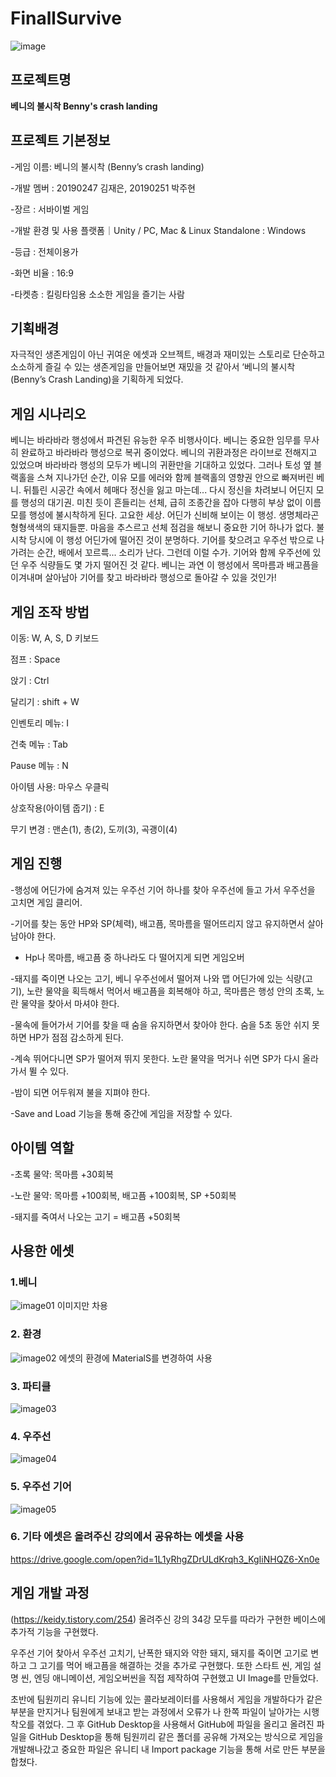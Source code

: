 # FinallSurvive
![image](https://user-images.githubusercontent.com/84654329/121807521-72012780-cc8f-11eb-8168-eeef14277eb5.png)


## 프로젝트명
**베니의 불시착 Benny's crash landing**

## 프로젝트 기본정보
-게임 이름: 베니의 불시착 (Benny’s crash landing)



-개발 멤버 : 20190247 김재은, 20190251 박주현 



-장르 : 서바이벌 게임 



-개발 환경 및 사용 플랫폼｜Unity / PC, Mac & Linux Standalone : Windows



-등급 : 전체이용가



-화면 비율 : 16:9



-타켓층 : 킬링타임용 소소한 게임을 즐기는 사람



## 기획배경
자극적인 생존게임이 아닌 귀여운 에셋과 오브젝트, 배경과 재미있는 스토리로 단순하고 소소하게 즐길 수 있는 생존게임을 만들어보면 재밌을 것 같아서 ‘베니의 불시착(Benny’s Crash Landing)을 기획하게 되었다. 


## 게임 시나리오
베니는 바라바라 행성에서 파견된 유능한 우주 비행사이다. 베니는 중요한 임무를 무사히 완료하고 바라바라 행성으로 복귀 중이었다. 베니의 귀환과정은 라이브로 전해지고 있었으며 바라바라 행성의 모두가 베니의 귀환만을 기대하고 있었다. 그러나 토성 옆 블랙홀을 스쳐 지나가던 순간, 이유 모를 에러와 함께 블랙홀의 영향권 안으로 빠져버린 베니. 뒤틀린 시공간 속에서 헤매다 정신을 잃고 마는데... 다시 정신을 차려보니 어딘지 모를 행성의 대기권. 미친 듯이 흔들리는 선체, 급히 조종간을 잡아 다행히 부상 없이 이름 모를 행성에 불시착하게 된다. 고요한 세상. 어딘가 신비해 보이는 이 행성. 생명체라곤 형형색색의 돼지들뿐. 마음을 추스르고 선체 점검을 해보니 중요한 기어 하나가 없다. 불시착 당시에 이 행성 어딘가에 떨어진 것이 분명하다. 기어를 찾으려고 우주선 밖으로 나가려는 순간, 배에서 꼬르륵... 소리가 난다. 그런데 이럴 수가. 기어와 함께 우주선에 있던 우주 식량들도 몇 가지 떨어진 것 같다. 베니는 과연 이 행성에서 목마름과 배고픔을 이겨내며 살아남아 기어를 찾고 바라바라 행성으로 돌아갈 수 있을 것인가!

## 게임 조작 방법
이동: W, A, S, D 키보드



점프 : Space 



앉기 : Ctrl 



달리기 : shift + W



인벤토리 메뉴: I 



건축 메뉴 : Tab  



Pause 메뉴 : N



아이템 사용: 마우스 우클릭 



상호작용(아이템 줍기) : E



무기 변경 : 맨손(1), 총(2), 도끼(3), 곡괭이(4)


## 게임 진행
-행성에 어딘가에 숨겨져 있는 우주선 기어 하나를 찾아 우주선에 들고 가서 우주선을 고치면 게임 클리어.





-기어를 찾는 동안 HP와 SP(체력), 배고픔, 목마름을 떨어뜨리지 않고 유지하면서 살아남아야 한다.



- Hp나 목마름, 배고픔 중 하나라도 다 떨어지게 되면 게임오버



-돼지를 죽이면 나오는 고기, 베니 우주선에서 떨어져 나와 맵 어딘가에 있는 식량(고기), 노란 물약을 획득해서 먹어서 배고픔을 회복해야 하고, 목마름은 행성 안의 초록, 노란 물약을 찾아서 마셔야 한다. 



-물속에 들어가서 기어를 찾을 때 숨을 유지하면서 찾아야 한다. 숨을 5초 동안 쉬지 못하면 HP가 점점 감소하게 된다.



-계속 뛰어다니면 SP가 떨어져 뛰지 못한다. 노란 물약을 먹거나 쉬면 SP가 다시 올라가서 뛸 수 있다.





-밤이 되면 어두워져 불을 지펴야 한다. 



-Save and Load 기능을 통해 중간에 게임을 저장할 수 있다. 

## 아이템 역할
-초록 물약: 목마름 +30회복



-노란 물약: 목마름 +100회복, 배고픔 +100회복, SP +50회복



-돼지를 죽여서 나오는 고기 = 배고픔 +50회복

## 사용한 에셋
### 1.베니



![image01](https://user-images.githubusercontent.com/84654329/121799711-8c73da80-cc68-11eb-8cfa-6074a9be8e1c.png)
이미지만 차용



### 2. 환경
![image02](https://user-images.githubusercontent.com/84654329/121799746-c218c380-cc68-11eb-9a9a-fc1026d7328c.png)
에셋의 환경에 MaterialS를 변경하여 사용



### 3. 파티클
![image03](https://user-images.githubusercontent.com/84654329/121799783-f9877000-cc68-11eb-8c77-3128e952d124.png)




### 4. 우주선
![image04](https://user-images.githubusercontent.com/84654329/121799788-fee4ba80-cc68-11eb-81b7-12dc114aca58.png)




### 5. 우주선 기어
![image05](https://user-images.githubusercontent.com/84654329/121799789-00ae7e00-cc69-11eb-86f1-0b8e9645ead3.png)


### 6. 기타 에셋은 올려주신 강의에서 공유하는 에셋을 사용



https://drive.google.com/open?id=1L1yRhgZDrULdKrqh3_KgIiNHQZ6-Xn0e





## 게임 개발 과정
(https://keidy.tistory.com/254) 올려주신 강의 34강 모두를 따라가 구현한 베이스에 추가적 기능을 구현했다. 


우주선 기어 찾아서 우주선 고치기, 난폭한 돼지와 약한 돼지, 돼지를 죽이면 고기로 변하고 그 고기를 먹어 배고픔을 해결하는 것을 추가로 구현했다. 또한 스타트 씬, 게임 설명 씬, 엔딩 애니메이션, 게임오버씬을 직접 제작하여 구현했고 UI Image를 만들었다. 




초반에 팀원끼리 유니티 기능에 있는 콜라보레이터를 사용해서 게임을 개발하다가 같은 부분을 만지거나 팀원에게 보내고 받는 과정에서 오류가 나 한쪽 파일이 날아가는 시행 착오를 겪었다. 그 후 GitHub Desktop을 사용해서 GitHub에 파일을 올리고 올려진 파일을 GitHub Desktop을 통해 팀원끼리 같은 폴더를 공유해 가져오는 방식으로 게임을 개발해나갔고 중요한 파일은 유니티 내 Import package 기능을 통해 서로 만든 부분을 합쳤다. 





